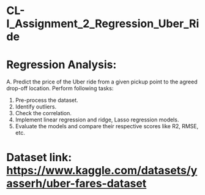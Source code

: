 # CL-I_Assignment_2_Regression_Uber_Ride
# Regression Analysis:
A. Predict the price of the Uber ride from a given pickup point to the agreed drop-off 
location. Perform following tasks:  
1. Pre-process the dataset.  
2. Identify outliers.  
3. Check the correlation.  
4. Implement linear regression and ridge, Lasso regression models.  
5. Evaluate the models and compare their respective scores like R2, RMSE, etc.  
# Dataset link: https://www.kaggle.com/datasets/yasserh/uber-fares-dataset 
